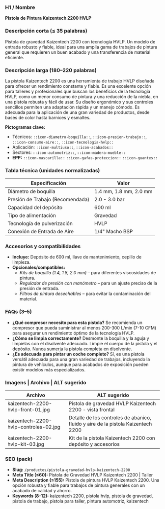 ### H1 / Nombre
**Pistola de Pintura Kaizentech 2200 HVLP**

### Descripción corta (≤ 35 palabras)
Pistola de gravedad Kaizentech 2200 con tecnología HVLP. Un modelo de entrada robusto y fiable, ideal para una amplia gama de trabajos de pintura general que requieren un buen acabado y una transferencia de material eficiente.

### Descripción larga (180–220 palabras)
La pistola Kaizentech 2200 es una herramienta de trabajo HVLP diseñada para ofrecer un rendimiento constante y fiable. Es una excelente opción para talleres y profesionales que buscan los beneficios de la tecnología HVLP, como un menor consumo de pintura y una reducción de la niebla, en una pistola robusta y fácil de usar. Su diseño ergonómico y sus controles sencillos permiten una adaptación rápida y un manejo cómodo. Es adecuada para la aplicación de una gran variedad de productos, desde bases de color hasta barnices y esmaltes.

**Pictogramas clave:**
- Técnicos: `::icon-diametro-boquilla::`, `::icon-presion-trabajo::`, `::icon-consumo-aire::`, `::icon-tecnologia-hvlp::`
- Aplicación: `::icon-multiuso::`, `::icon-acabados::`
- Sectores: `::icon-automotriz::`, `::icon-madera-mueble::`
- **EPP:** `::icon-mascarilla::` `::icon-gafas-proteccion::` `::icon-guantes::`

### Tabla técnica (unidades normalizadas)
| **Especificación** | **Valor** |
|---|---|
| Diámetro de boquilla | 1.4 mm, 1.8 mm, 2.0 mm |
| Presión de Trabajo (Recomendada) | 2.0 - 3.0 bar |
| Capacidad del depósito | 600 ml |
| Tipo de alimentación | Gravedad |
| Tecnología de pulverización | HVLP |
| Conexión de Entrada de Aire | 1/4" Macho BSP |

### Accesorios y compatibilidades
- **Incluye:** Depósito de 600 ml, llave de mantenimiento, cepillo de limpieza.
- **Opcionales/compatibles:**
  - *Kits de boquilla (1.4, 1.8, 2.0 mm)* – para diferentes viscosidades de pintura.
  - *Regulador de presión con manómetro* – para un ajuste preciso de la presión de entrada.
  - *Filtros de pintura desechables* – para evitar la contaminación del material.

### FAQs (3–5)
- **¿Qué compresor necesito para esta pistola?** Se recomienda un compresor que pueda suministrar al menos 200-300 L/min (7-10 CFM) para asegurar un rendimiento óptimo de la tecnología HVLP.
- **¿Cómo se limpia correctamente?** Desmonte la boquilla y la aguja y límpielas con el disolvente adecuado. Limpie el cuerpo de la pistola y el depósito. Nunca sumerja la pistola completa en disolvente.
- **¿Es adecuada para pintar un coche completo?** Sí, es una pistola versátil adecuada para una gran variedad de trabajos, incluyendo la pintura de vehículos, aunque para acabados de exposición pueden existir modelos más especializados.

### Imagens | Archivo | ALT sugerido
| Archivo | ALT sugerido |
|---|---|
| kaizentech-2200-hvlp-front-01.jpg | Pistola de gravedad HVLP Kaizentech 2200 - vista frontal |
| kaizentech-2200-hvlp-controles-02.jpg | Detalle de los controles de abanico, fluido y aire de la pistola Kaizentech 2200 |
| kaizentech-2200-hvlp-kit-03.jpg | Kit de la pistola Kaizentech 2200 con depósito y accesorios |

### SEO (pack)
- **Slug:** `/productos/pistola-gravedad-hvlp-kaizentech-2200`
- **Meta Title (≤60):** Pistola de Gravedad HVLP Kaizentech 2200 | Taller
- **Meta Description (≤155):** Pistola de pintura HVLP Kaizentech 2200. Una opción robusta y fiable para trabajos de pintura generales con un acabado de calidad y ahorro.
- **Keywords (8–12):** kaizentech 2200, pistola hvlp, pistola de gravedad, pistola de trabajo, pistola para taller, pintura automotriz, kaizentech
